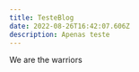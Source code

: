 ```yaml
---
title: TesteBlog
date: 2022-08-26T16:42:07.606Z
description: Apenas teste
---
```

We are the warriors